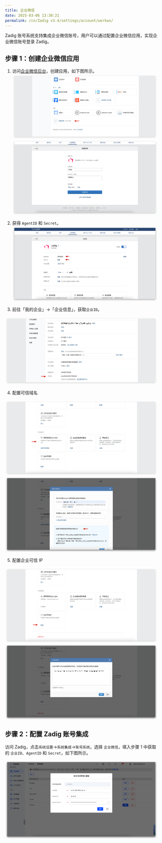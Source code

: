 ```yaml
---
title: 企业微信
date: 2025-03-06 13:30:21
permalink: /cn/Zadig v3.4/settings/account/workwx/
---
```


Zadig 账号系统支持集成企业微信账号，用户可以通过配置企业微信应用，实现企业微信账号登录 Zadig。

## 步骤 1：创建企业微信应用

1. 访问[企业微信后台](https://work.weixin.qq.com/wework_admin/frame#apps)，创建应用，如下图所示。
![workwx](../../../../_images/wx_1.png)
![workwx](../../../../_images/workwx_account_2.png)

2. 获得 `AgentID` 和 `Secret`。
![workwx](../../../../_images/workwx_account_3.png)

3. 前往「我的企业」->「企业信息」，获取`企业ID`。

![workwx](../../../../_images/wx_4.png)

4. 配置可信域名

![workwx](../../../../_images/wx_5.png)
![workwx](../../../../_images/wx_6.png)

5. 配置企业可信 IP

![workwx](../../../../_images/wx_7.png)
![workwx](../../../../_images/wx_8.png)

## 步骤 2：配置 Zadig 账号集成

访问 Zadig，点击`系统设置`->`系统集成`->`账号系统`，选择 `企业微信`，填入步骤 1 中获取的 `企业ID`、`AgentID` 和 `Secret`，如下图所示。

![workwx](../../../../_images/workwx_account_4.png)